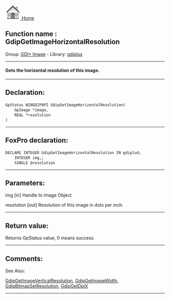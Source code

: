[<img src="../../images/home.png"> Home ](https://github.com/VFPX/Win32API)  

## Function name : GdipGetImageHorizontalResolution
Group: [GDI+ Image](../../functions_group.md#GDIplus_Image)  -  Library: [gdiplus](../../Libraries.md#gdiplus)  
***  


#### Gets the horizontal resolution of this image.
***  


## Declaration:
```foxpro  
GpStatus WINGDIPAPI GdipGetImageHorizontalResolution(
	GpImage *image,
	REAL *resolution
)  
```  
***  


## FoxPro declaration:
```foxpro  
DECLARE INTEGER GdipGetImageHorizontalResolution IN gdiplud;
	INTEGER img,;
	SINGLE @resolution  
```  
***  


## Parameters:
img
[in] Handle to Image Object

resolution
[out] Resolution of this image in dots per inch.  
***  


## Return value:
Returns GpStatus value, 0 means success.  
***  


## Comments:
See Also: 

[GdipGetImageVerticalResolution](GdipGetImageVerticalResolution.md), [GdipGetImageWidth](GdipGetImageWidth.md), [GdipBitmapSetResolution](GdipBitmapSetResolution.md), [GdipGetDpiX](GdipGetDpiX.md)   
  
***  

